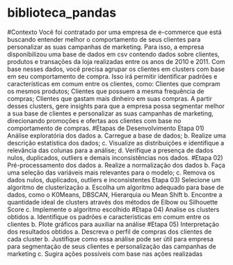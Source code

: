 # biblioteca_pandas
  #Contexto
Você foi contratado por uma empresa de e-commerce que está buscando entender
melhor o comportamento de seus clientes para personalizar as suas campanhas de
marketing. Para isso, a empresa disponibilizou uma base de dados em csv contendo
dados sobre clientes, produtos e transações da loja realizadas entre os anos de 2010 e
2011.
Com base nesses dados, você precisa agrupar os clientes em clusters com base em
seu comportamento de compra. Isso irá permitir identificar padrões e características em
comum entre os clientes, como:
Clientes que compram os mesmos produtos;
Clientes que possuem a mesma frequência de compras;
Clientes que gastam mais dinheiro em suas compras.
A partir desses clusters, gere insights para que a empresa possa segmentar melhor a
sua base de clientes e personalizar as suas campanhas de marketing, direcionando
promoções e ofertas aos clientes com base no comportamento de compras.
  #Etapas de Desenvolvimento
Etapa 01) Análise exploratória dos dados
a. Carregue a base de dados;
b. Realize uma descrição estatística dos dados;
c. Visualize as distribuições e identifique a relevância das colunas para a análise;
d. Verifique a presença de dados nulos, duplicados, outliers e demais inconsistências
nos dados.
  #Etapa 02) Pré-processamento dos dados
a. Realize a normalização dos dados
b. Faça uma seleção das variáveis mais relevantes para o modelo;
c. Remova os dados nulos, duplicados, outliers e inconsistentes
Etapa 03) Selecione um algoritmo de clusterização
a. Escolha um algoritmo adequado para base de dados, como o K0Means, DBSCAN,
Hierarquia ou Mean Shift
b. Encontre a quantidade ideal de clusters através dos métodos de Elbow ou
Silhouette Score
c. Implemente o algoritmo escolhido
  #Etapa 04) Analise os clusters obtidos
a. Identifique os padrões e características em comum entre os clientes
b. Plote gráficos para auxiliar na análise
  #Etapa 05) Interpretação dos resultados obtidos
a. Descreva o perfil de compras dos clientes de cada cluster
b. Justifique como essa análise pode ser útil para empresa para segmentação de
seus clientes e personalização das campanhas de marketing
c. Sugira ações possíveis com base nas ações realizadas
